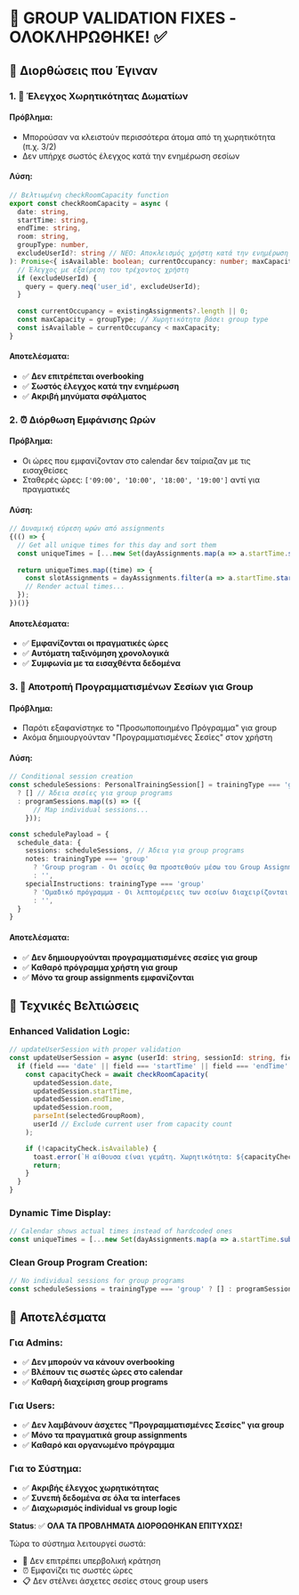 # 🔧 GROUP VALIDATION FIXES - ΟΛΟΚΛΗΡΩΘΗΚΕ! ✅

## 🎯 **Διορθώσεις που Έγιναν**

### **1. 🚫 Έλεγχος Χωρητικότητας Δωματίων**

#### **Πρόβλημα**: 
- Μπορούσαν να κλειστούν περισσότερα άτομα από τη χωρητικότητα (π.χ. 3/2)
- Δεν υπήρχε σωστός έλεγχος κατά την ενημέρωση σεσίων

#### **Λύση**:
```typescript
// Βελτιωμένη checkRoomCapacity function
export const checkRoomCapacity = async (
  date: string,
  startTime: string,
  endTime: string,
  room: string,
  groupType: number,
  excludeUserId?: string // ΝΕΟ: Αποκλεισμός χρήστη κατά την ενημέρωση
): Promise<{ isAvailable: boolean; currentOccupancy: number; maxCapacity: number }> => {
  // Έλεγχος με εξαίρεση του τρέχοντος χρήστη
  if (excludeUserId) {
    query = query.neq('user_id', excludeUserId);
  }
  
  const currentOccupancy = existingAssignments?.length || 0;
  const maxCapacity = groupType; // Χωρητικότητα βάσει group type
  const isAvailable = currentOccupancy < maxCapacity;
}
```

#### **Αποτελέσματα**:
- ✅ **Δεν επιτρέπεται overbooking**
- ✅ **Σωστός έλεγχος κατά την ενημέρωση**
- ✅ **Ακριβή μηνύματα σφάλματος**

### **2. ⏰ Διόρθωση Εμφάνισης Ωρών**

#### **Πρόβλημα**:
- Οι ώρες που εμφανίζονταν στο calendar δεν ταίριαζαν με τις εισαχθείσες
- Σταθερές ώρες: `['09:00', '10:00', '18:00', '19:00']` αντί για πραγματικές

#### **Λύση**:
```typescript
// Δυναμική εύρεση ωρών από assignments
{(() => {
  // Get all unique times for this day and sort them
  const uniqueTimes = [...new Set(dayAssignments.map(a => a.startTime.substring(0, 5)))].sort();
  
  return uniqueTimes.map((time) => {
    const slotAssignments = dayAssignments.filter(a => a.startTime.startsWith(time));
    // Render actual times...
  });
})()}
```

#### **Αποτελέσματα**:
- ✅ **Εμφανίζονται οι πραγματικές ώρες**
- ✅ **Αυτόματη ταξινόμηση χρονολογικά**
- ✅ **Συμφωνία με τα εισαχθέντα δεδομένα**

### **3. 🚫 Αποτροπή Προγραμματισμένων Σεσίων για Group**

#### **Πρόβλημα**:
- Παρότι εξαφανίστηκε το "Προσωποποιημένο Πρόγραμμα" για group
- Ακόμα δημιουργούνταν "Προγραμματισμένες Σεσίες" στον χρήστη

#### **Λύση**:
```typescript
// Conditional session creation
const scheduleSessions: PersonalTrainingSession[] = trainingType === 'group' 
  ? [] // Άδεια σεσίες για group programs
  : programSessions.map((s) => ({
      // Map individual sessions...
    }));

const schedulePayload = {
  schedule_data: {
    sessions: scheduleSessions, // Άδεια για group programs
    notes: trainingType === 'group' 
      ? 'Group program - Οι σεσίες θα προστεθούν μέσω του Group Assignment Interface' 
      : '',
    specialInstructions: trainingType === 'group' 
      ? 'Ομαδικό πρόγραμμα - Οι λεπτομέρειες των σεσίων διαχειρίζονται ξεχωριστά' 
      : '',
  }
}
```

#### **Αποτελέσματα**:
- ✅ **Δεν δημιουργούνται προγραμματισμένες σεσίες για group**
- ✅ **Καθαρό πρόγραμμα χρήστη για group**
- ✅ **Μόνο τα group assignments εμφανίζονται**

## 🔧 **Τεχνικές Βελτιώσεις**

### **Enhanced Validation Logic**:
```typescript
// updateUserSession with proper validation
const updateUserSession = async (userId: string, sessionId: string, field: keyof GroupSession, value: any) => {
  if (field === 'date' || field === 'startTime' || field === 'endTime' || field === 'room') {
    const capacityCheck = await checkRoomCapacity(
      updatedSession.date,
      updatedSession.startTime,
      updatedSession.endTime,
      updatedSession.room,
      parseInt(selectedGroupRoom),
      userId // Exclude current user from capacity count
    );

    if (!capacityCheck.isAvailable) {
      toast.error(`Η αίθουσα είναι γεμάτη. Χωρητικότητα: ${capacityCheck.currentOccupancy + 1}/${capacityCheck.maxCapacity}`);
      return;
    }
  }
}
```

### **Dynamic Time Display**:
```typescript
// Calendar shows actual times instead of hardcoded ones
const uniqueTimes = [...new Set(dayAssignments.map(a => a.startTime.substring(0, 5)))].sort();
```

### **Clean Group Program Creation**:
```typescript
// No individual sessions for group programs
const scheduleSessions = trainingType === 'group' ? [] : programSessions.map(...);
```

## 🎉 **Αποτελέσματα**

### **Για Admins**:
- ✅ **Δεν μπορούν να κάνουν overbooking**
- ✅ **Βλέπουν τις σωστές ώρες στο calendar**
- ✅ **Καθαρή διαχείριση group programs**

### **Για Users**:
- ✅ **Δεν λαμβάνουν άσχετες "Προγραμματισμένες Σεσίες" για group**
- ✅ **Μόνο τα πραγματικά group assignments**
- ✅ **Καθαρό και οργανωμένο πρόγραμμα**

### **Για το Σύστημα**:
- ✅ **Ακριβής έλεγχος χωρητικότητας**
- ✅ **Συνεπή δεδομένα σε όλα τα interfaces**
- ✅ **Διαχωρισμός individual vs group logic**

**Status**: ✅ **ΟΛΑ ΤΑ ΠΡΟΒΛΗΜΑΤΑ ΔΙΟΡΘΩΘΗΚΑΝ ΕΠΙΤΥΧΩΣ!**

Τώρα το σύστημα λειτουργεί σωστά:
- 🚫 Δεν επιτρέπει υπερβολική κράτηση
- ⏰ Εμφανίζει τις σωστές ώρες  
- 📋 Δεν στέλνει άσχετες σεσίες στους group users
